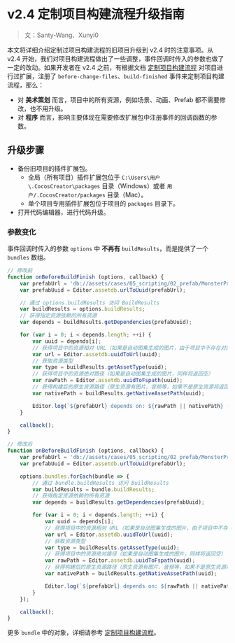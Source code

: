 # v2.4 定制项目构建流程升级指南

> 文：Santy-Wang、Xunyi0

本文将详细介绍定制过项目构建流程的旧项目升级到 v2.4 时的注意事项。从 v2.4 开始，我们对项目构建流程做出了一些调整，事件回调时传入的参数也做了一定的改动。如果开发者在 v2.4 之前，有根据文档 [定制项目构建流程](https://github.com/cocos-creator/creator-docs/blob/e02ac31bab12d3ee767c0549050b0e42bd22bc5b/zh/publish/custom-project-build-template.md) 对项目进行过扩展，注册了 `before-change-files`、`build-finished` 事件来定制项目构建流程，那么：

- 对 **美术策划** 而言，项目中的所有资源，例如场景、动画、Prefab 都不需要修改，也不用升级。
- 对 **程序** 而言，影响主要体现在需要修改扩展包中注册事件的回调函数的参数。

## 升级步骤

- 备份旧项目的插件扩展包。
  - 全局（所有项目）插件扩展包位于 `C:\Users\用户\.CocosCreator\packages` 目录（Windows）或者 `用户/.CocosCreator/packages` 目录（Mac）。
  - 单个项目专用插件扩展包位于项目的 `packages` 目录下。
- 打开代码编辑器，进行代码升级。

### 参数变化 

事件回调时传入的参数 `options` 中 **不再有** `buildResults`，而是提供了一个 `bundles` 数组。

```js
// 修改前
function onBeforeBuildFinish (options, callback) {
    var prefabUrl = 'db://assets/cases/05_scripting/02_prefab/MonsterPrefab.prefab';
    var prefabUuid = Editor.assetdb.urlToUuid(prefabUrl);

    // 通过 options.buildResults 访问 BuildResults
    var buildResults = options.buildResults;
    // 获得指定资源依赖的所有资源
    var depends = buildResults.getDependencies(prefabUuid);

    for (var i = 0; i < depends.length; ++i) {
        var uuid = depends[i];
        // 获得项目中的资源相对 URL（如果是自动图集生成的图片，由于项目中不存在对应资源，将返回空）
        var url = Editor.assetdb.uuidToUrl(uuid);
        // 获取资源类型
        var type = buildResults.getAssetType(uuid);
        // 获得项目中的资源绝对路径（如果是自动图集生成的图片，同样将返回空）
        var rawPath = Editor.assetdb.uuidToFspath(uuid);
        // 获得构建后的原生资源路径（原生资源有图片、音频等，如果不是原生资源将返回空）
        var nativePath = buildResults.getNativeAssetPath(uuid);

        Editor.log(`${prefabUrl} depends on: ${rawPath || nativePath} (${type})`);
    }

    callback();
}

// 修改后
function onBeforeBuildFinish (options, callback) {
    var prefabUrl = 'db://assets/cases/05_scripting/02_prefab/MonsterPrefab.prefab';
    var prefabUuid = Editor.assetdb.urlToUuid(prefabUrl);

    options.bundles.forEach(bundle => {
        // 通过 bundle.buildResults 访问 BuildResults
        var buildResults = bundle.buildResults;
        // 获得指定资源依赖的所有资源
        var depends = buildResults.getDependencies(prefabUuid);

        for (var i = 0; i < depends.length; ++i) {
            var uuid = depends[i];
            // 获得项目中的资源相对 URL（如果是自动图集生成的图片，由于项目中不存在对应资源，将返回空）
            var url = Editor.assetdb.uuidToUrl(uuid);
            // 获取资源类型
            var type = buildResults.getAssetType(uuid);
            // 获得项目中的资源绝对路径（如果是自动图集生成的图片，同样将返回空）
            var rawPath = Editor.assetdb.uuidToFspath(uuid);
            // 获得构建后的原生资源路径（原生资源有图片、音频等，如果不是原生资源将返回空）
            var nativePath = buildResults.getNativeAssetPath(uuid);

            Editor.log(`${prefabUrl} depends on: ${rawPath || nativePath} (${type})`);
        }
    });

    callback();
}
```

更多 `bundle` 中的对象，详细请参考 [定制项目构建流程](../publish/custom-project-build-template.md)。
